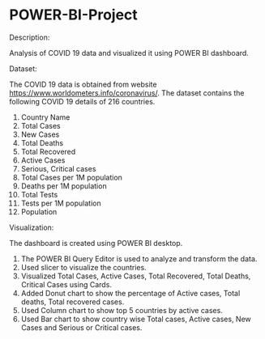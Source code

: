 # POWER-BI-Project

Description:

Analysis of COVID 19 data and visualized it using POWER BI dashboard.

Dataset:

The COVID 19 data is obtained from website https://www.worldometers.info/coronavirus/.
The dataset contains the following COVID 19 details of 216 countries.

1. Country Name
2. Total Cases
3. New Cases
4. Total Deaths
5. Total Recovered
6. Active Cases
7. Serious, Critical cases
8. Total Cases per 1M population
9. Deaths per 1M population
10. Total Tests
11. Tests per 1M population
12. Population

Visualization:

The dashboard is created using POWER BI desktop.

1. The POWER BI Query Editor is used to analyze and transform the data.
2. Used slicer to visualize the countries.
3. Visualized Total Cases, Active Cases, Total Recovered, Total Deaths, Critical Cases using Cards.
4. Added Donut chart to show the percentage of Active cases, Total deaths, Total recovered cases.
5. Used Column chart to show top 5 countries by active cases.
6. Used Bar chart to show country wise Total cases, Active cases, New Cases and Serious or Critical cases.
